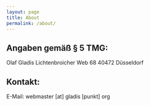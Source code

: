 ```yaml
---
layout: page
title: About
permalink: /about/
---
```


Angaben gemäß § 5 TMG:
----------------------

Olaf Gladis
Lichtenbroicher Web 68
40472 Düsseldorf

Kontakt:
--------

E-Mail: webmaster [at] gladis [punkt] org